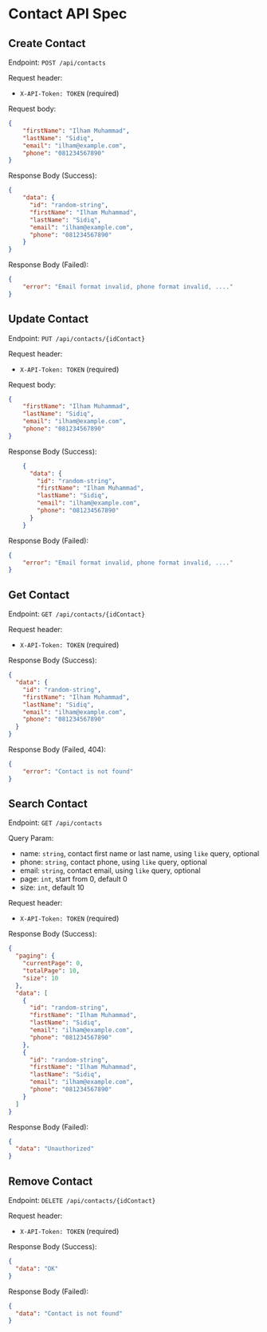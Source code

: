 # Contact API Spec

## Create Contact

Endpoint: `POST /api/contacts`

Request header: 
- `X-API-Token: TOKEN` (required)

Request body:
```json
{
    "firstName": "Ilham Muhammad",
    "lastName": "Sidiq",
    "email": "ilham@example.com",
    "phone": "081234567890"
}
```

Response Body (Success):
```json
{
    "data": {
      "id": "random-string",
      "firstName": "Ilham Muhammad",
      "lastName": "Sidiq",
      "email": "ilham@example.com",
      "phone": "081234567890"
    }
}
```

Response Body (Failed):
```json
{
    "error": "Email format invalid, phone format invalid, ...."
}
```


## Update Contact

Endpoint: `PUT /api/contacts/{idContact}`

Request header: 
- `X-API-Token: TOKEN` (required)

Request body:
```json
{
    "firstName": "Ilham Muhammad",
    "lastName": "Sidiq",
    "email": "ilham@example.com",
    "phone": "081234567890"
}
```

Response Body (Success):
```json
    {
      "data": {
        "id": "random-string",
        "firstName": "Ilham Muhammad",
        "lastName": "Sidiq",
        "email": "ilham@example.com",
        "phone": "081234567890"
      }
    } 
```

Response Body (Failed):
```json
{
    "error": "Email format invalid, phone format invalid, ...."
}
```

## Get Contact

Endpoint: `GET /api/contacts/{idContact}`

Request header: 
- `X-API-Token: TOKEN` (required)


Response Body (Success):
```json
{
  "data": {
    "id": "random-string",
    "firstName": "Ilham Muhammad",
    "lastName": "Sidiq",
    "email": "ilham@example.com",
    "phone": "081234567890"
  }
}
```

Response Body (Failed, 404):
```json
{
    "error": "Contact is not found"
}
```

## Search Contact

Endpoint: `GET /api/contacts`

Query Param:
- name: `string`, contact first name or last name, using `like` query, optional
- phone: `string`, contact phone, using `like` query, optional
- email: `string`, contact email, using `like` query, optional
- page: `int`, start from 0, default 0
- size: `int`, default 10

Request header: 
- `X-API-Token: TOKEN` (required)

Response Body (Success):
```json
{
  "paging": {
    "currentPage": 0,
    "totalPage": 10,
    "size": 10
  },
  "data": [
    {
      "id": "random-string",
      "firstName": "Ilham Muhammad",
      "lastName": "Sidiq",
      "email": "ilham@example.com",
      "phone": "081234567890"
    },
    {
      "id": "random-string",
      "firstName": "Ilham Muhammad",
      "lastName": "Sidiq",
      "email": "ilham@example.com",
      "phone": "081234567890"
    }
  ]
}
```

Response Body (Failed):
```json
{
  "data": "Unauthorized"
}
```

## Remove Contact

Endpoint: `DELETE /api/contacts/{idContact}`

Request header: 
- `X-API-Token: TOKEN` (required)

Response Body (Success):
```json
{
  "data": "OK"
}
```

Response Body (Failed):
```json
{
  "data": "Contact is not found"
}
```
